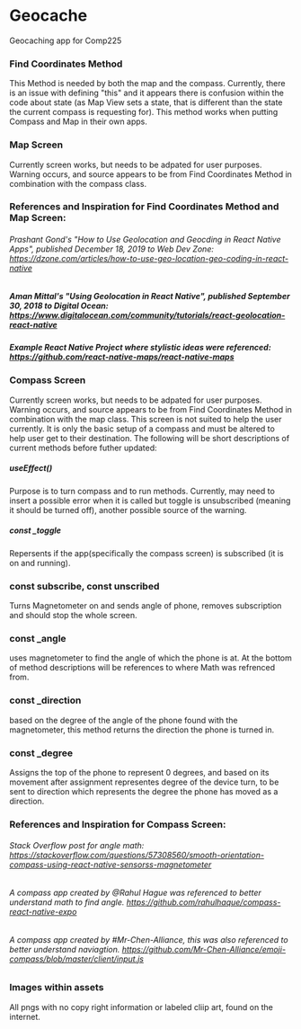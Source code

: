 # Geocache
Geocaching app for Comp225

### Find Coordinates Method 
This Method is needed by both the map and the compass. Currently, there is an issue with defining "this" and it appears there is confusion within the code about state (as Map View sets a state, that is different than the state the current compass is requesting for). This method works when putting Compass and Map in their own apps. 
### Map Screen 
Currently screen works, but needs to be adpated for user purposes. Warning occurs, and source appears to be from Find Coordinates Method in combination with the compass class. 
### References and Inspiration for Find Coordinates Method and Map Screen: 

###### Prashant Gond's "How to Use Geolocation and Geocding in React Native Apps", published December 18, 2019 to Web Dev Zone: https://dzone.com/articles/how-to-use-geo-location-geo-coding-in-react-native

##### Aman Mittal's "Using Geolocation in React Native", published September 30, 2018 to Digital Ocean: https://www.digitalocean.com/community/tutorials/react-geolocation-react-native

##### Example React Native Project where stylistic ideas were referenced: https://github.com/react-native-maps/react-native-maps

### Compass Screen 
Currently screen works, but needs to be adpated for user purposes. Warning occurs, and source appears to be from Find Coordinates Method in combination with the map class. This screen is not suited to help the user currently. It is only the basic setup of a compass and must be altered to help user get to their destination. The following will be short descriptions of current methods before futher updated: 
##### useEffect()
Purpose is to turn compass and to run methods. Currently, may need to insert a possible error when it is called but toggle is unsubscribed (meaning it should be turned off), another possible source of the warning. 
 
##### const _toggle
Repersents if the app(specifically the compass screen) is subscribed (it is on and running). 

### const subscribe, const unscribed 
Turns Magnetometer on and sends angle of phone, removes subscription and should stop the whole screen. 

### const _angle 
uses magnetometer to find the angle of which the phone is at. At the bottom of method descriptions will be references to where Math was refrenced from. 

  
### const _direction 
based on the degree of the angle of the phone found with the magnetometer, this method returns the direction the phone is turned in. 

### const _degree
Assigns the top of the phone to represent 0 degrees, and based on its movement after assignment representes degree of the device turn, to be sent to direction which represents the degree the phone has moved as a direction.

### References and Inspiration for Compass Screen: 
###### Stack Overflow post for angle math: https://stackoverflow.com/questions/57308560/smooth-orientation-compass-using-react-native-sensorss-magnetometer
###### A compass app created by @Rahul Hague was referenced to better understand math to find angle. https://github.com/rahulhaque/compass-react-native-expo
###### A compass app created by #Mr-Chen-Alliance, this was also referenced to better understand naviagtion. https://github.com/Mr-Chen-Alliance/emoji-compass/blob/master/client/input.js



### Images within assets 
All pngs with no copy right information or labeled cliip art, found on the internet. 


